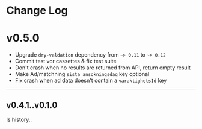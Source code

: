 # Change Log

# v0.5.0

* Upgrade `dry-valdation` dependency from `~> 0.11` to `~> 0.12`
* Commit test vcr cassettes & fix test suite
* Don't crash when no results are returned from API, return empty result
* Make Ad/matchning `sista_ansokningsdag` key optional
* Fix crash when ad data doesn't contain a `varaktighetsId` key

---

## v0.4.1..v0.1.0

Is history..
